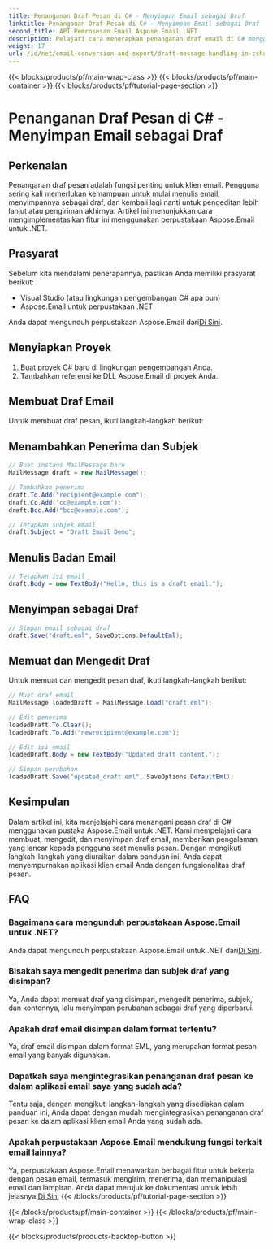 ```yaml
---
title: Penanganan Draf Pesan di C# - Menyimpan Email sebagai Draf
linktitle: Penanganan Draf Pesan di C# - Menyimpan Email sebagai Draf
second_title: API Pemrosesan Email Aspose.Email .NET
description: Pelajari cara menerapkan penanganan draf email di C# menggunakan Aspose.Email untuk .NET. Buat, edit, dan simpan draf dengan lancar.
weight: 17
url: /id/net/email-conversion-and-export/draft-message-handling-in-csharp-saving-email-as-draft/
---
```


{{< blocks/products/pf/main-wrap-class >}}
{{< blocks/products/pf/main-container >}}
{{< blocks/products/pf/tutorial-page-section >}}

# Penanganan Draf Pesan di C# - Menyimpan Email sebagai Draf


## Perkenalan

Penanganan draf pesan adalah fungsi penting untuk klien email. Pengguna sering kali memerlukan kemampuan untuk mulai menulis email, menyimpannya sebagai draf, dan kembali lagi nanti untuk pengeditan lebih lanjut atau pengiriman akhirnya. Artikel ini menunjukkan cara mengimplementasikan fitur ini menggunakan perpustakaan Aspose.Email untuk .NET.

## Prasyarat

Sebelum kita mendalami penerapannya, pastikan Anda memiliki prasyarat berikut:

- Visual Studio (atau lingkungan pengembangan C# apa pun)
- Aspose.Email untuk perpustakaan .NET

 Anda dapat mengunduh perpustakaan Aspose.Email dari[Di Sini](https://releases.aspose.com/email/net).

## Menyiapkan Proyek

1. Buat proyek C# baru di lingkungan pengembangan Anda.
2. Tambahkan referensi ke DLL Aspose.Email di proyek Anda.

## Membuat Draf Email

Untuk membuat draf pesan, ikuti langkah-langkah berikut:

## Menambahkan Penerima dan Subjek

```csharp
// Buat instans MailMessage baru
MailMessage draft = new MailMessage();

// Tambahkan penerima
draft.To.Add("recipient@example.com");
draft.Cc.Add("cc@example.com");
draft.Bcc.Add("bcc@example.com");

// Tetapkan subjek email
draft.Subject = "Draft Email Demo";
```

## Menulis Badan Email

```csharp
// Tetapkan isi email
draft.Body = new TextBody("Hello, this is a draft email.");
```

## Menyimpan sebagai Draf

```csharp
// Simpan email sebagai draf
draft.Save("draft.eml", SaveOptions.DefaultEml);
```

## Memuat dan Mengedit Draf

Untuk memuat dan mengedit pesan draf, ikuti langkah-langkah berikut:

```csharp
// Muat draf email
MailMessage loadedDraft = MailMessage.Load("draft.eml");

// Edit penerima
loadedDraft.To.Clear();
loadedDraft.To.Add("newrecipient@example.com");

// Edit isi email
loadedDraft.Body = new TextBody("Updated draft content.");

// Simpan perubahan
loadedDraft.Save("updated_draft.eml", SaveOptions.DefaultEml);
```

## Kesimpulan

Dalam artikel ini, kita menjelajahi cara menangani pesan draf di C# menggunakan pustaka Aspose.Email untuk .NET. Kami mempelajari cara membuat, mengedit, dan menyimpan draf email, memberikan pengalaman yang lancar kepada pengguna saat menulis pesan. Dengan mengikuti langkah-langkah yang diuraikan dalam panduan ini, Anda dapat menyempurnakan aplikasi klien email Anda dengan fungsionalitas draf pesan.

## FAQ

### Bagaimana cara mengunduh perpustakaan Aspose.Email untuk .NET?

 Anda dapat mengunduh perpustakaan Aspose.Email untuk .NET dari[Di Sini](https://releases.aspose.com/email/net).

### Bisakah saya mengedit penerima dan subjek draf yang disimpan?

Ya, Anda dapat memuat draf yang disimpan, mengedit penerima, subjek, dan kontennya, lalu menyimpan perubahan sebagai draf yang diperbarui.

### Apakah draf email disimpan dalam format tertentu?

Ya, draf email disimpan dalam format EML, yang merupakan format pesan email yang banyak digunakan.

### Dapatkah saya mengintegrasikan penanganan draf pesan ke dalam aplikasi email saya yang sudah ada?

Tentu saja, dengan mengikuti langkah-langkah yang disediakan dalam panduan ini, Anda dapat dengan mudah mengintegrasikan penanganan draf pesan ke dalam aplikasi klien email Anda yang sudah ada.

### Apakah perpustakaan Aspose.Email mendukung fungsi terkait email lainnya?

 Ya, perpustakaan Aspose.Email menawarkan berbagai fitur untuk bekerja dengan pesan email, termasuk mengirim, menerima, dan memanipulasi email dan lampiran. Anda dapat merujuk ke dokumentasi untuk lebih jelasnya:[Di Sini](https://reference.aspose.com)
{{< /blocks/products/pf/tutorial-page-section >}}

{{< /blocks/products/pf/main-container >}}
{{< /blocks/products/pf/main-wrap-class >}}

{{< blocks/products/products-backtop-button >}}
